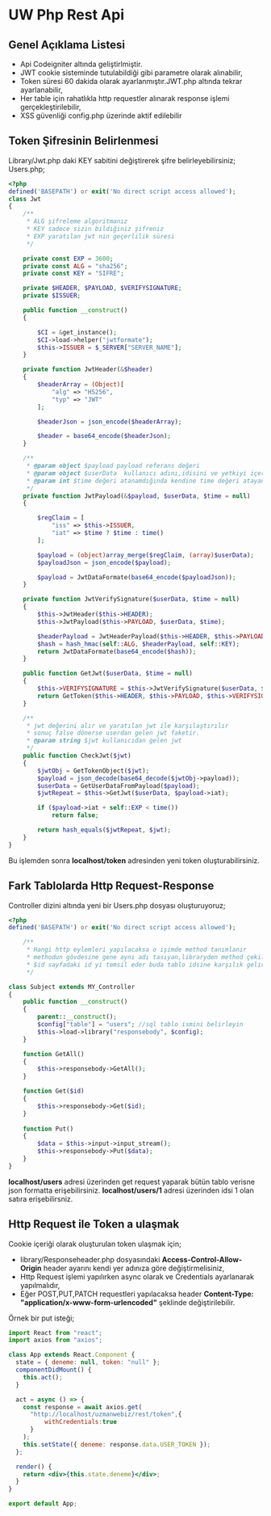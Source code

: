 # UW Php Rest Api #

## Genel Açıklama Listesi ##
- Api Codeigniter altında geliştirlmiştir.
- JWT cookie sisteminde tutulabildiği gibi parametre olarak alınabilir,
- Token süresi 60 dakida olarak ayarlanmıştır.JWT.php altında tekrar ayarlanabilir,
- Her table için rahatlıkla http requestler alınarak response işlemi gerçekleştirilebilir,
- XSS güvenliği config.php üzerinde aktif edilebilir

## Token Şifresinin Belirlenmesi ##

Library/Jwt.php daki KEY sabitini değiştirerek şifre belirleyebilirsiniz;
Users.php;
```php
<?php
defined('BASEPATH') or exit('No direct script access allowed');
class Jwt
{
    /**
     * ALG şifreleme algoritmanız
     * KEY sadece sizin bildiğiniz şifreniz
     * EXP yaratılan jwt nin geçerlilik süresi
     */

    private const EXP = 3600;
    private const ALG = "sha256";
    private const KEY = "SIFRE";

    private $HEADER, $PAYLOAD, $VERIFYSIGNATURE;
    private $ISSUER;

    public function __construct()
    {

        $CI = &get_instance();
        $CI->load->helper("jwtformate");
        $this->ISSUER = $_SERVER["SERVER_NAME"];
    }

    private function JwtHeader(&$header)
    {
        $headerArray = (Object)[
            "alg" => "HS256",
            "typ" => "JWT"
        ];

        $headerJson = json_encode($headerArray);

        $header = base64_encode($headerJson);
    }

    /**
     * @param object $payload payload referans değeri
     * @param object $userData  kullanıcı adını,idisini ve yetkiyi içeren bir objedir
     * @param int $time değeri atanamdığında kendine time değeri atayan parametredir
     */
    private function JwtPayload(&$payload, $userData, $time = null)
    {

        $regClaim = [
            "iss" => $this->ISSUER,
            "iat" => $time ? $time : time()
        ];

        $payload = (object)array_merge($regClaim, (array)$userData);
        $payloadJson = json_encode($payload);

        $payload = JwtDataFormate(base64_encode($payloadJson));
    }

    private function JwtVerifySignature($userData, $time = null)
    {
        $this->JwtHeader($this->HEADER);
        $this->JwtPayload($this->PAYLOAD, $userData, $time);

        $headerPayload = JwtHeaderPayload($this->HEADER, $this->PAYLOAD);
        $hash = hash_hmac(self::ALG, $headerPayload, self::KEY);
        return JwtDataFormate(base64_encode($hash));
    }

    public function GetJwt($userData, $time = null)
    {
        $this->VERIFYSIGNATURE = $this->JwtVerifySignature($userData, $time);
        return GetToken($this->HEADER, $this->PAYLOAD, $this->VERIFYSIGNATURE);
    }

    /**
     * jwt değerini alır ve yaratılan jwt ile karşılaştırılır
     * sonuç false dönerse userdan gelen jwt faketir.
     * @param string $jwt kullanıcıdan gelen jwt
     */
    public function CheckJwt($jwt)
    {
        $jwtObj = GetTokenObject($jwt);
        $payload = json_decode(base64_decode($jwtObj->payload));
        $userData = GetUserDataFromPayload($payload);
        $jwtRepeat = $this->GetJwt($userData, $payload->iat);

        if ($payload->iat + self::EXP < time())
            return false;

        return hash_equals($jwtRepeat, $jwt);
    }
}
```

Bu işlemden  sonra **localhost/token** adresinden yeni token oluşturabilirsiniz.

## Fark Tablolarda Http Request-Response ##
Controller dizini altında yeni bir Users.php dosyası oluşturuyoruz;
```php
<?php
defined('BASEPATH') or exit('No direct script access allowed');

    /**
     * Hangi http eylemleri yapılacaksa o işimde method tanımlanır
     * methodun gövdesine gene aynı adı tasıyan,libraryden method çekilir; $this->responsebody->Get($id);
     * $id sayfadaki id yi temsil eder buda tablo idsine karşılık gelir
     */

class Subject extends MY_Controller
{
    public function __construct()
    {
        parent::__construct();
        $config["table"] = "users"; //sql tablo ismini belirleyin
        $this->load->library("responsebody", $config);
    }

    function GetAll()
    {
        $this->responsebody->GetAll();
    }

    function Get($id)
    {
        $this->responsebody->Get($id);
    }
	
    function Put()
    {
        $data = $this->input->input_stream();
        $this->responsebody->Put($data);
    }
}
```
**localhost/users** adresi üzerinden get request yaparak bütün tablo verisne json formatta erişebilirsiniz. **localhost/users/1** adresi üzerinden idsi 1 olan satıra erişebilirsniz.

## Http Request ile Token a ulaşmak ##
Cookie içeriği olarak oluşturulan token ulaşmak için;
- library/Responseheader.php dosyasındaki **Access-Control-Allow-Origin** header ayarını kendi yer adınıza göre değiştirmelisiniz,
- Http Request işlemi yapılırken async olarak ve Credentials ayarlanarak yapılmalıdır,
- Eğer POST,PUT,PATCH requestleri yapılacaksa header **Content-Type: "application/x-www-form-urlencoded"** şeklinde değiştirilebilir.

Örnek bir put isteği;

```jsx
import React from "react";
import axios from "axios";

class App extends React.Component {
  state = { deneme: null, token: "null" };
  componentDidMount() {
    this.act();
  }

  act = async () => {
    const response = await axios.get(
      "http://localhost/uzmanwebiz/rest/token",{
		  withCredentials:true	
	  }
    );
    this.setState({ deneme: response.data.USER_TOKEN });
  };

  render() {
    return <div>{this.state.deneme}</div>;
  }
}

export default App;
```
